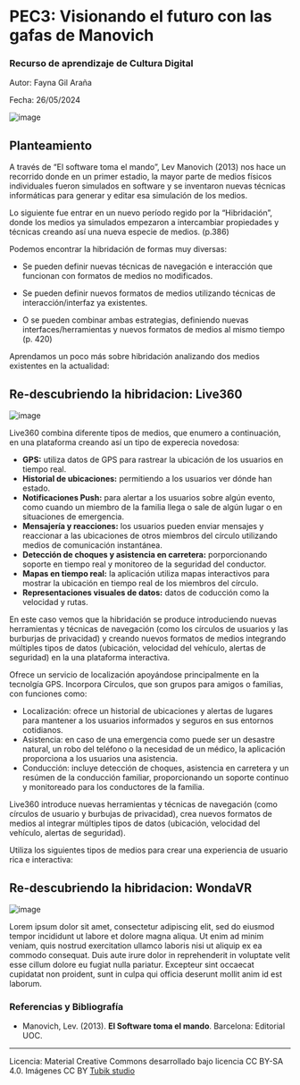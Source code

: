# PEC3: Visionando el futuro con las gafas de Manovich 

### Recurso de aprendizaje de Cultura Digital


Autor: Fayna Gil Araña

Fecha: 26/05/2024

![image](https://github.com/Faynita/PEC3_Manovich_Reloaded/assets/165703973/0df8e4cc-da14-4b87-88e4-b931b262b6e6)


## Planteamiento

A través de “El software toma el mando”, Lev Manovich (2013) nos hace un recorrido donde en un primer estadio, la mayor parte de medios físicos individuales fueron simulados en software y se inventaron nuevas técnicas informáticas para generar y editar esa simulación de los medios.

Lo siguiente fue entrar en un nuevo período regido por la “Hibridación”, donde los medios ya simulados empezaron a intercambiar propiedades y técnicas creando así una nueva especie de medios. (p.386)

Podemos encontrar la hibridación de formas muy diversas:

-   Se pueden definir nuevas técnicas de navegación e interacción que funcionan con formatos de medios no modificados.
    
-   Se pueden definir nuevos formatos de medios utilizando técnicas de interacción/interfaz ya existentes.
    
-   O se pueden combinar ambas estrategias, definiendo nuevas interfaces/herramientas y nuevos formatos de medios al mismo tiempo (p. 420)

    
Aprendamos un poco más sobre hibridación analizando dos medios existentes en la actualidad:

## Re-descubriendo la hibridacion: Live360

![image](https://github.com/Faynita/PEC3_Manovich_Reloaded/assets/165703973/5968ebcf-8f8c-41be-89a4-cf572f031a88)


Live360 combina diferente tipos de medios, que enumero a continuación, en una plataforma creando así un tipo de experecia novedosa:

- **GPS:** utiliza datos de GPS para rastrear la ubicación de los usuarios en tiempo real.
- **Historial de ubicaciones:** permitiendo a los usuarios ver dónde han estado.
- **Notificaciones Push:** para alertar a los usuarios sobre algún evento, como cuando un miembro de la familia llega o sale de algún lugar o en situaciones de emergencia.
- **Mensajería y reacciones:** los usuarios pueden enviar mensajes y reaccionar a las ubicaciones de otros miembros del círculo utilizando medios de comunicación instantánea.
- **Detección de choques y asistencia en carretera:** porporcionando soporte en tiempo real y monitoreo de la seguridad del conductor.
- **Mapas en tiempo real:** la aplicación utiliza mapas interactivos para mostrar la ubicación en tiempo real de los miembros del círculo.
- **Representaciones visuales de datos:** datos de coducción como la velocidad y rutas.

En este caso vemos que la hibridación se produce introduciendo nuevas herramientas y técnicas de navegación (como los círculos de usuarios y las burburjas de privacidad) y creando nuevos formatos de medios integrando múltiples tipos de datos (ubicación, velocidad del vehículo, alertas de seguridad) en la una plataforma interactiva.




Ofrece un servicio de localización apoyándose principalmente en la tecnolgía GPS. Incorpora Círculos, que son grupos para amigos o familias, con funciones como:

- Localización: ofrece un historial de ubicaciones y alertas de lugares para mantener a los usuarios informados y seguros en sus entornos cotidianos.
- Asistencia: en caso de una emergencia como puede ser un desastre natural, un robo del teléfono o la necesidad de un médico, la aplicación proporciona a los usuarios una asistencia.
- Conducción: incluye detección de choques, asistencia en carretera y un resúmen de la conducción familiar, proporcionando un soporte continuo y monitoreado para los conductores de la familia.

Live360 introduce nuevas herramientas y técnicas de navegación (como círculos de usuario y burbujas de privacidad), crea nuevos formatos de medios al integrar múltiples tipos de datos (ubicación, velocidad del vehículo, alertas de seguridad). 

Utiliza los siguientes tipos de medios para crear una experiencia de usuario rica e interactiva:





## Re-descubriendo la hibridacion: WondaVR

![image](https://github.com/Faynita/PEC3_Manovich_Reloaded/assets/165703973/116aaaa6-8120-42d9-96a4-5213594c31a1)


Lorem ipsum dolor sit amet, consectetur adipiscing elit, sed do eiusmod tempor incididunt ut labore et dolore magna aliqua. Ut enim ad minim veniam, quis nostrud exercitation ullamco laboris nisi ut aliquip ex ea commodo consequat. Duis aute irure dolor in reprehenderit in voluptate velit esse cillum dolore eu fugiat nulla pariatur. Excepteur sint occaecat cupidatat non proident, sunt in culpa qui officia deserunt mollit anim id est laborum.


### Referencias y Bibliografía

* Manovich, Lev. (2013). **El Software toma el mando**. Barcelona: Editorial UOC. 


----

Licencia: Material Creative Commons desarrollado bajo licencia CC BY-SA 4.0. Imágenes CC BY [Tubik studio](https://blog.tubikstudio.com/how-to-create-original-flat-illustrations-designers-tips/) 
